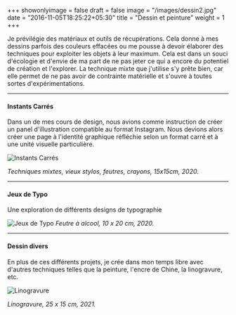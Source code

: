 +++
showonlyimage = false
draft = false
image = "/images/dessin2.jpg"
date = "2016-11-05T18:25:22+05:30"
title = "Dessin et peinture"
weight = 1
+++

 Je prévilégie des matériaux et outils de récupérations. Cela donne à mes dessins parfois des couleurs effacées ou me pousse à devoir élaborer des techniques pour exploiter les objets à leur maximum. Cela est dans un souci d'écologie et d'envie de ma part de ne pas jeter ce qui a encore du potentiel de création et l'explorer. La technique mixte que j'utilise s'y prête bien, car elle permet de ne pas avoir de contrainte matérielle et s'ouvre à toutes sortes d'expérimentations.

--- 
#### Instants Carrés
Dans un de mes cours de design, nous avions comme instruction de créer un panel d'illustration compatible au format Instagram. Nous devions alors créer une page à l'identité graphique réfléchie selon un format carré et à une unité visuelle particulière. 



![Instants Carrés](/images/dessin3.png "Instants Carrés")

_Techniques mixtes, vieux stylos, feutres, crayons, 15x15cm, 2020._

---

#### Jeux de Typo
Une exploration de différents designs de typographie

![Jeux de Typo](/images/dessin4.png "Jeux de Typo ")
_Feutre à alcool, 10 x 20 cm, 2020._

--- 

#### Dessin divers
En plus de ces différents projets, je crée dans mon temps libre avec d'autres techniques telles que la peinture, l'encre de Chine,  la linogravure, etc.

![Linogravure](/images/dessin6.png "Linogravure")

_Linogravure, 25 x 15 cm, 2021._
